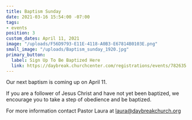 ```yaml
---
title: Baptism Sunday
date: 2021-03-16 15:54:00 -07:00
tags:
- events
position: 3
custom_dates: April 11, 2021
image: "/uploads/F56D9793-E11E-4118-A0B3-E67814B0103E.png"
small_image: "/uploads/Baptism_sunday_1920.jpg"
primary_button:
  label: Sign Up To Be Baptized Here
  link: https://daybreak.churchcenter.com/registrations/events/782635
---
```


Our next baptism is coming up on April 11. 

If you are a follower of Jesus Christ and have not yet been baptized, we encourage you to take a step of obedience and be baptized. 

For more information contact Pastor Laura at laura@daybreakchurch.org